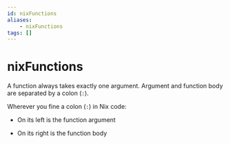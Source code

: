 ```yaml
---
id: nixFunctions
aliases:
    - nixFunctions
tags: []
---
```


# nixFunctions

A function always takes exactly one argument. Argument and function body are
separated by a colon (`:`).

Wherever you fine a colon (`:`) in Nix code:

-   On its left is the function argument

-   On its right is the function body

